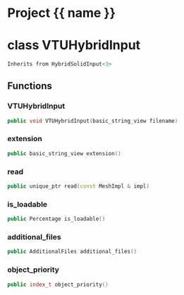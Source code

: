 <script setup>
import {useRoute} from 'vitepress'
const {path} = useRoute()
const tokens = path.split('/')
const words = tokens[2].split('-');
for (let i = 0; i < words.length; i++) {
    words[i] = words[i].charAt(0).toUpperCase() + words[i].slice(1);
    words[i] = words[i].replace('geode', 'Geode')
}
const name = words.join('-');
</script>
# Project {{ name }}

# class VTUHybridInput


```cpp
Inherits from HybridSolidInput<3>
```



## Functions

### VTUHybridInput

```cpp
public void VTUHybridInput(basic_string_view filename)
```


### extension

```cpp
public basic_string_view extension()
```


### read

```cpp
public unique_ptr read(const MeshImpl & impl)
```


### is_loadable

```cpp
public Percentage is_loadable()
```


### additional_files

```cpp
public AdditionalFiles additional_files()
```


### object_priority

```cpp
public index_t object_priority()
```




